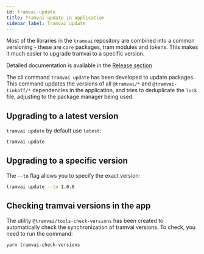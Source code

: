 ```yaml
---
id: tramvai-update
title: Tramvai update in application
sidebar_label: Tramvai update
---
```


Most of the libraries in the `tramvai` repository are combined into a common versioning - these are `core` packages, tram modules and tokens.
This makes it much easier to upgrade tramvai to a specific version.

Detailed documentation is available in the [Release section](concepts/versioning.md)

The cli command `tramvai update` has been developed to update packages.
This command updates the versions of all `@tramvai/*` and `@tramvai-tinkoff/*` dependencies in the application, and tries to deduplicate the `lock` file, adjusting to the package manager being used.

## Upgrading to a latest version

`tramvai update` by default use `latest`:

```bash
tramvai update
```

## Upgrading to a specific version

The `--to` flag allows you to specify the exact version:

```bash
tramvai update --to 1.0.0
```

## Checking tramvai versions in the app

The utility `@tramvai/tools-check-versions` has been created to automatically check the synchronization of tramvai versions.
To check, you need to run the command:

```bash
yarn tramvai-check-versions
```
